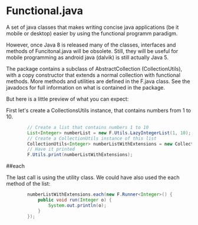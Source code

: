 Functional.java
===============

A set of java classes that makes writing concise java applications (be it mobile or desktop) easier
by using the functional programm paradigm.

However, once Java 8 is released many of the classes, interfaces and methods of Funcitonal.java
will be obsolete. Still, they will be useful for mobile programming as android java (dalvik) is still
actually Java 5.

The package contains a subclass of AbstractCollection (CollectionUtils), with a copy constructor that extends a normal collection
with functional methods. More methods and utilities are defined in the F.java class. See the javadocs for full
information on what is contained in the package.

But here is a little preview of what you can expect:

First let's create a CollectionsUtils instance, that contains numbers from 1 to 10.

```java
		// Create a list that contains numbers 1 to 10
		List<Integer> numberList = new F.Utils.LazyIntegerList(1, 10);
		// Create a CollectionUtils instance of this list
		CollectionUtils<Integer> numberListWithExtensions = new CollectionUtils<Integer>(numberList);
		// Have it printed
		F.Utils.print(numberListWithExtensions);
```

##each 

The last call is using the utility class. We could have also used the each method of the list:

```java
		numberListWithExtensions.each(new F.Runner<Integer>() {
			public void run(Integer o) {
				System.out.println(o);
			}
		});
```
